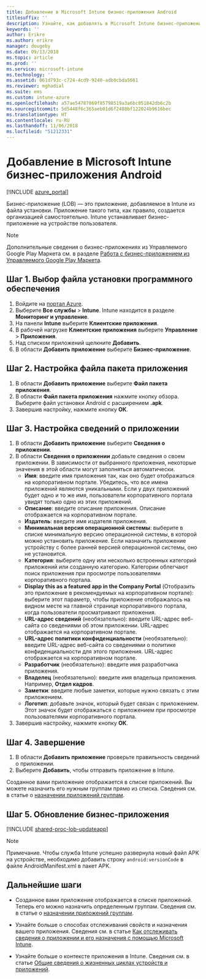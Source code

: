 ```yaml
---
title: Добавление в Microsoft Intune бизнес-приложения Android
titlesuffix: ''
description: Узнайте, как добавлять в Microsoft Intune бизнес-приложения Android.
keywords: ''
author: Erikre
ms.author: erikre
manager: dougeby
ms.date: 09/13/2018
ms.topic: article
ms.prod: ''
ms.service: microsoft-intune
ms.technology: ''
ms.assetid: 061d793c-c724-4cd9-9240-adb0cbda5661
ms.reviewer: mghadial
ms.suite: ems
ms.custom: intune-azure
ms.openlocfilehash: a57ae54787069f85798519a3a6bc051842db6c2b
ms.sourcegitcommit: 5d5448f6c365aeb01d6f2488bf122024b9616bec
ms.translationtype: HT
ms.contentlocale: ru-RU
ms.lasthandoff: 11/06/2018
ms.locfileid: "51212331"
---
```

# <a name="add-an-android-line-of-business-app-to-microsoft-intune"></a>Добавление в Microsoft Intune бизнес-приложения Android

[!INCLUDE [azure_portal](./includes/azure_portal.md)]

Бизнес-приложение (LOB) — это приложение, добавляемое в Intune из файла установки. Приложение такого типа, как правило, создается организацией самостоятельно. Intune устанавливает бизнес-приложение на устройстве пользователя. 

> [!Note]
> Дополнительные сведения о бизнес-приложениях из Управляемого Google Play Маркета см. в разделе [Работа с бизнес-приложением из Управляемого Google Play Маркета](apps-add-android-for-work.md?#working-with-a-line-of-business-app-from-the-managed-google-play-store). 

## <a name="step-1-specify-the-software-setup-file"></a>Шаг 1. Выбор файла установки программного обеспечения

1. Войдите на [портал Azure](https://portal.azure.com).
2. Выберите **Все службы** > **Intune**. Intune находится в разделе **Мониторинг и управление**.
3. На панели **Intune** выберите **Клиентские приложения**.
4. В рабочей нагрузке **Клиентские приложения** выберите **Управление** > **Приложения**.
5. Над списком приложений щелкните **Добавить**.
6. В области **Добавить приложение** выберите **Бизнес-приложение**.

## <a name="step-2-configure-the-app-package-file"></a>Шаг 2. Настройка файла пакета приложения

1. В области **Добавить приложение** выберите **Файл пакета приложения**.
2. В области **Файл пакета приложения** нажмите кнопку обзора. Выберите файл установки Android с расширением **.apk**.
3. Завершив настройку, нажмите кнопку **ОК**.


## <a name="step-3-configure-app-information"></a>Шаг 3. Настройка сведений о приложении

1. В области **Добавить приложение** выберите **Сведения о приложении**.
2. В области **Сведения о приложении** добавьте сведения о своем приложении. В зависимости от выбранного приложения, некоторые значения в этой области могут заполняться автоматически.
    - **Имя**: введите имя приложения так, как оно будет отображаться на корпоративном портале. Убедитесь, что все имена приложений являются уникальными. Если у двух приложений будет одно и то же имя, пользователи корпоративного портала увидят только одно из этих приложений.
    - **Описание**: введите описание приложения. Описание отображается на корпоративном портале.
    - **Издатель**: введите имя издателя приложения.
    - **Минимальная версия операционной системы**: выберите в списке минимальную версию операционной системы, в которой можно установить приложение. Если назначить приложение устройству с более ранней версией операционной системы, оно не установится.
    - **Категория**: выберите одну или несколько встроенных категорий приложений или созданную категорию. Категории облегчают поиск приложения при просмотре пользователями корпоративного портала.
    - **Display this as a featured app in the Company Portal** (Отобразить это приложение в рекомендуемых на корпоративном портале): выберите этот параметр, чтобы приложение отображалось на видном месте на главной странице корпоративного портала, когда пользователи просматривают приложения.
    - **URL-адрес сведений** (необязательно): введите URL-адрес веб-сайта со сведениями об этом приложении. URL-адрес отображается на корпоративном портале.
    - **URL-адрес политики конфиденциальности** (необязательно): введите URL-адрес веб-сайта со сведениями о политике конфиденциальности для этого приложения. URL-адрес отображается на корпоративном портале.
    - **Разработчик** (необязательно): введите имя разработчика приложения.
    - **Владелец** (необязательно): введите имя владельца приложения. Например, **Отдел кадров**.
    - **Заметки**: введите любые заметки, которые нужно связать с этим приложением.
    - **Логотип**: добавьте значок, который будет связан с приложением. Этот значок будет отображаться с приложением при просмотре пользователями корпоративного портала.
3. Завершив настройку, нажмите кнопку **ОК**.

## <a name="step-4-finish-up"></a>Шаг 4. Завершение

1. В области **Добавить приложение** проверьте правильность сведений о приложении.
2. Выберите **Добавить**, чтобы отправить приложение в Intune.

Созданное вами приложение отображается в списке приложений. Вы можете назначить его нужным группам прямо из списка. Сведения см. в статье о [назначении приложений группам](apps-deploy.md).

## <a name="step-5-update-a-line-of-business-app"></a>Шаг 5. Обновление бизнес-приложения

[!INCLUDE [shared-proc-lob-updateapp](./includes/shared-proc-lob-updateapp.md)]

> [!Note]
> Примечание. Чтобы служба Intune успешно развернула новый файл APK на устройстве, необходимо добавить строку `android:versionCode` в файле AndroidManifest.xml в пакет APK.

## <a name="next-steps"></a>Дальнейшие шаги

- Созданное вами приложение отображается в списке приложений. Теперь его можно назначить определенным группам. Сведения см. в статье о [назначении приложений группам](apps-deploy.md).

- Узнайте больше о способах отслеживания свойств и назначения вашего приложения. Сведения см. в статье [Как отслеживать сведения о приложении и его назначения с помощью Microsoft Intune](apps-monitor.md).

- Узнайте больше о контексте приложения в Intune. Сведения см. в статье [Общие сведения о жизненных циклах устройств и приложений](introduction-device-app-lifecycles.md).
